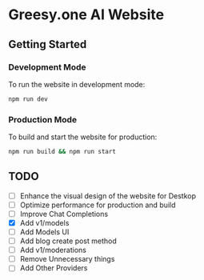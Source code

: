 # Greesy.one AI Website

## Getting Started

### Development Mode

To run the website in development mode:

```bash
npm run dev
```

### Production Mode

To build and start the website for production:

```bash
npm run build && npm run start
```

## TODO

- [ ] Enhance the visual design of the website for Destkop
- [ ] Optimize performance for production and build
- [ ] Improve Chat Completions
- [X] Add v1/models
- [ ] Add Models UI
- [ ] Add blog create post method
- [ ] Add v1/moderations
- [ ] Remove Unnecessary things
- [ ] Add Other Providers
